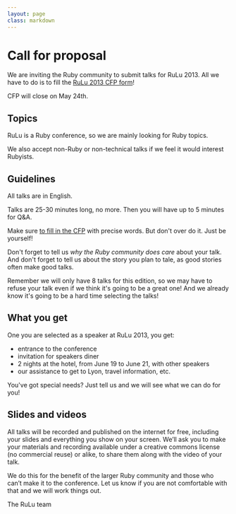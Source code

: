 ```yaml
---
layout: page
class: markdown
---
```

Call for proposal
=================

We are inviting the Ruby community to submit talks for RuLu 2013.
All we have to do is to fill the [RuLu 2013 CFP form](https://docs.google.com/forms/d/1a9KqfkiJ73x-amtUzM_rvkk0F3EXSPJW9mZ5vSd6SHY/viewform)!

CFP will close on May 24th.

Topics
------

RuLu is a Ruby conference, so we are mainly looking for Ruby topics.

We also accept non-Ruby or non-technical talks if we feel it would interest Rubyists.

Guidelines
----------

All talks are in English.

Talks are 25-30 minutes long, no more. Then you will have up to 5 minutes for Q&A.

Make sure [to fill in the CFP](https://docs.google.com/forms/d/1a9KqfkiJ73x-amtUzM_rvkk0F3EXSPJW9mZ5vSd6SHY/viewform) with precise words. But don't over do it. Just be yourself!

Don't forget to tell us *why the Ruby community does care* about your talk. And don't forget to tell us about the story you plan to tale, as good stories often make good talks.

Remember we will only have 8 talks for this edition, so we may have to refuse your talk even if we think it's going to be a great one! And we already know it's going to be a hard time selecting the talks!

What you get
------------

One you are selected as a speaker at RuLu 2013, you get:

- entrance to the conference
- invitation for speakers diner
- 2 nights at the hotel, from June 19 to June 21, with other speakers
- our assistance to get to Lyon, travel information, etc.

You've got special needs? Just tell us and we will see what we can do for you!

Slides and videos
-----------------

All talks will be recorded and published on the internet for free, including your slides and everything you show on your screen. We’ll ask you to make your materials and recording available under a creative commons license (no commercial reuse) or alike, to share them along with the video of your talk.

We do this for the benefit of the larger Ruby community and those who can’t make it to the conference. Let us know if you are not comfortable with that and we will work things out.

The RuLu team
